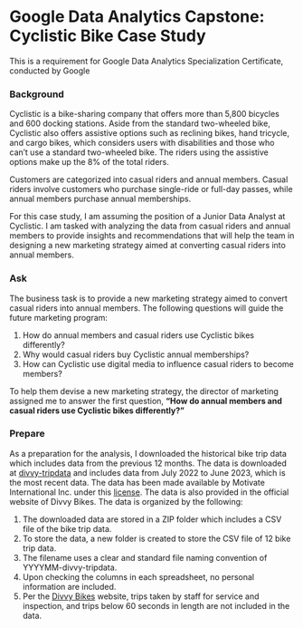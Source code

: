 # Google Data Analytics Capstone: Cyclistic Bike Case Study
This is a requirement for Google Data Analytics Specialization Certificate, conducted by Google

### Background
Cyclistic is a bike-sharing company that offers more than 5,800 bicycles and 600 docking stations. Aside from the standard two-wheeled bike, Cyclistic also offers assistive options such as reclining bikes, hand tricycle, and cargo bikes, which considers users with disabilities and those who can’t use a standard two-wheeled bike. The riders using the assistive options make up the 8% of the total riders.

Customers are categorized into casual riders and annual members. Casual riders involve customers who purchase single-ride or full-day passes, while annual members purchase annual memberships.

For this case study, I am assuming the position of a Junior Data Analyst at Cyclistic. I am tasked with analyzing the data from casual riders and annual members to provide insights and recommendations that will help the team in designing a new marketing strategy aimed at converting casual riders into annual members.

### Ask
The business task is to provide a new marketing strategy aimed to convert casual riders into annual members.
The following questions will guide the future marketing program:

1.	How do annual members and casual riders use Cyclistic bikes differently?
2.	Why would casual riders buy Cyclistic annual memberships?
3.	How can Cyclistic use digital media to influence casual riders to become members?
    
To help them devise a new marketing strategy, the director of marketing assigned me to answer the first question, <b>“How do annual members and casual riders use Cyclistic bikes differently?”</b>

### Prepare
As a preparation for the analysis, I downloaded the historical bike trip data which includes data from the previous 12 months. The data is downloaded at [divvy-tripdata](https://divvy-tripdata.s3.amazonaws.com/index.html) and includes data from July 2022 to June 2023, which is the most recent data. The data has been made available by Motivate International Inc. under this [license](https://www.divvybikes.com/data-license-agreement). The data is also provided in the official website of Divvy Bikes.
The data is organized by the following:
    
1.	The downloaded data are stored in a ZIP folder which includes a CSV file of the bike trip data. 
2.	To store the data, a new folder is created to store the CSV file of 12 bike trip data. 
3.	The filename uses a clear and standard file naming convention of YYYYMM-divvy-tripdata.
4.	Upon checking the columns in each spreadsheet, no personal information are included.
5.	Per the [Divvy Bikes](https://divvybikes.com/system-data) website, trips taken by staff for service and inspection, and trips below 60 seconds in length are not included in the data.

